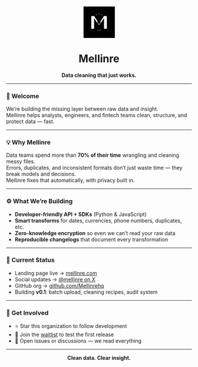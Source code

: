 <p align="center">
  <img src="./profile/mellinre-logo.png" alt="Mellinre Logo" width="85" style="vertical-align: middle;"/>
</p>

<h1 align="center">Mellinre</h1>
<p align="center"><b>Data cleaning that just works.</b></p>

---

### 👋 Welcome
We’re building the missing layer between raw data and insight.  
Mellinre helps analysts, engineers, and fintech teams clean, structure, and protect data — fast.

---

### 💡 Why Mellinre
Data teams spend more than **70% of their time** wrangling and cleaning messy files.  
Errors, duplicates, and inconsistent formats don’t just waste time — they break models and decisions.  
Mellinre fixes that automatically, with privacy built in.

---

### ⚙️ What We’re Building
- **Developer-friendly API + SDKs** (Python & JavaScript)  
- **Smart transforms** for dates, currencies, phone numbers, duplicates, etc.  
- **Zero-knowledge encryption** so even we can’t read your raw data  
- **Reproducible changelogs** that document every transformation  

---

### 🚀 Current Status
- Landing page live → [mellinre.com](https://mellinre.com)  
- Social updates → [@mellinre on X](https://x.com/mellinre)  
- GitHub org → [github.com/Mellinrehq](https://github.com/Mellinrehq)  
- Building **v0.1**: batch upload, cleaning recipes, audit system  

---

### 🤝 Get Involved
- ⭐ Star this organization to follow development  
- 🧪 Join the [waitlist](https://mellinre.com) to test the first release  
- 💬 Open issues or discussions — we read everything  

---

<p align="center"><b>Clean data. Clear insight.</b></p>
